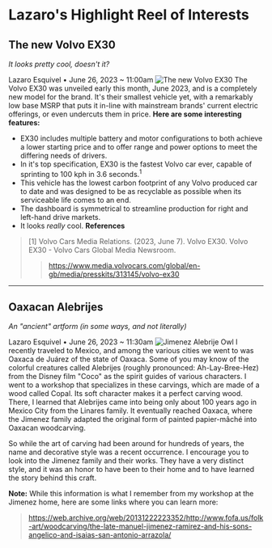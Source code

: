 # Lazaro's Highlight Reel of Interests

## The new Volvo EX30
_It looks pretty cool, doesn't it?_

Lazaro Esquivel • June 26, 2023 ~ 11:00am
![The new Volvo EX30](https://www.media.volvocars.com/image/low/313301/1_1/5)
   The Volvo EX30 was unveiled early this month, June 2023, and is a completely new model for the brand. It's their smallest vehicle yet, with a remarkably low base MSRP that puts it in-line with mainstream brands' current electric offerings, or even undercuts them in price.
   **Here are some interesting features:** 
   + EX30 includes multiple battery and motor configurations to both achieve a lower starting price and to offer range and power options to meet the differing needs of drivers.
   + In it's top specification, EX30 is the fastest Volvo car ever, capable of sprinting to 100 kph in 3.6 seconds.<sup>1</sup>
   + This vehicle has the lowest carbon footprint of any Volvo produced car to date and was designed to be as recyclable as possible when its serviceable life comes to an end.
   + The dashboard is symmetrical to streamline production for right and left-hand drive markets.
   + It looks *really* cool.
**References**
  > [1] Volvo Cars Media Relations. (2023, June 7). Volvo EX30. Volvo EX30 - Volvo Cars Global Media Newsroom.
> >https://www.media.volvocars.com/global/en-gb/media/presskits/313145/volvo-ex30
------------------------------------------------------------------------------------------------------------------------------
## Oaxacan Alebrijes
_An "ancient" artform (in some ways, and not literally)_

Lazaro Esquivel • June 26, 2023 ~ 11:30am
![Jimenez Alebrije Owl](https://cdn.shopify.com/s/files/1/0251/6225/2387/products/IMG_0155_b16f1c2b-d7a7-4ced-9e6f-dd11f48093b7_1024x1024.jpg?v=1623282069)
   I recently traveled to Mexico, and among the various cities we went to was Oaxaca de Juárez of the state of Oaxaca. Some of you may know of the colorful creatures called Alebrijes (roughly pronounced: Ah-Lay-Bree-Hez) from the Disney film "Coco" as the spirit guides of various characters.
   I went to a workshop that specializes in these carvings, which are made of a wood called Copal. Its soft character makes it a perfect carving wood. There, I learned that Alebrijes came into being only about 100 years ago in Mexico City from the Linares family. It eventually reached Oaxaca, where the Jimenez family adapted the original form of painted papier-mâché into Oaxacan woodcarving.
  
   So while the art of carving had been around for hundreds of years, the name and decorative style was a recent occurrence. I encourage you to look into the Jimenez family and their works. They have a very distinct style, and it was an honor to have been to their home and to have learned the story behind this craft. 

**Note:** While this information is what I remember from my workshop at the Jimenez home, here are some links where you can learn more:
> https://web.archive.org/web/20131222223352/http://www.fofa.us/folk-art/woodcarving/the-late-manuel-jimenez-ramirez-and-his-sons-angelico-and-isaias-san-antonio-arrazola/

